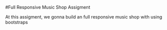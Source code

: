 #Full Responsive Music Shop Assigment

At this assigment, we gonna build an full responsive music shop with using bootstraps